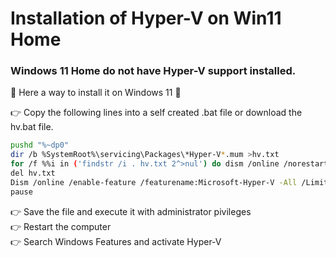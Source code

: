 #  Installation of Hyper-V on Win11 Home

### Windows 11 Home do not have Hyper-V support installed.
🚀 Here a way to install it on Windows 11 🚀

👉 Copy the following lines into a self created .bat file or download the hv.bat file. 

```sh
pushd "%~dp0"
dir /b %SystemRoot%\servicing\Packages\*Hyper-V*.mum >hv.txt
for /f %%i in ('findstr /i . hv.txt 2^>nul') do dism /online /norestart /add-package:"%SystemRoot%\servicing\Packages\%%i"
del hv.txt
Dism /online /enable-feature /featurename:Microsoft-Hyper-V -All /LimitAccess /ALL
pause
```

👉 Save the file and execute it with administrator pivileges<br>
👉 Restart the computer<br>
👉 Search Windows Features and activate Hyper-V<br>

